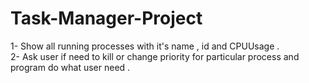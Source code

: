 # Task-Manager-Project
  1- Show all running processes with it's name , id and CPUUsage .  
  2- Ask user if need to kill or change priority for particular process and program do what user need .
